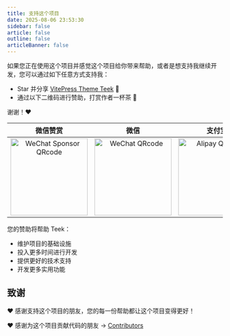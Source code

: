 ```yaml
---
title: 支持这个项目
date: 2025-08-06 23:53:30
sidebar: false
article: false
outline: false
articleBanner: false
---
```


如果您正在使用这个项目并感觉这个项目给你带来帮助，或者是想支持我继续开发，您可以通过如下任意方式支持我：

- Star 并分享 [VitePress Theme Teek](https://github.com/Kele-Bingtang/vitepress-theme-teek) 🚀
- 通过以下二维码进行赞助，打赏作者一杯茶 🍵

谢谢！❤️

|                                   微信赞赏                                   |                               微信                               |                            支付宝                            |
| :--------------------------------------------------------------------------: | :--------------------------------------------------------------: | :----------------------------------------------------------: |
| <img src="/qrcode/wechat-sponsor.jpg" alt="WeChat Sponsor QRcode" width=180> | <img src="/qrcode/wechat-pay.jpg" alt="WeChat QRcode" width=180> | <img src="/qrcode/alipay.jpg" alt="Alipay QRcode" width=180> |

您的赞助将帮助 Teek：

- 维护项目的基础设施
- 投入更多时间进行开发
- 提供更好的技术支持
- 开发更多实用功能

## 致谢

❤️ 感谢支持这个项目的朋友，您的每一份帮助都让这个项目变得更好！

❤️ 感谢为这个项目贡献代码的朋友 → [Contributors](https://github.com/Kele-Bingtang/vitepress-theme-teek/graphs/contributors)

<style scoped>
.vp-doc table:focus-visible {
  outline: none;
}

.vp-doc th {
  border: 1px solid var(--vp-c-divider);
}

.vp-doc td {
  border: 1px solid var(--vp-c-divider);
}

img {
  display: inline-block;
}
</style>
